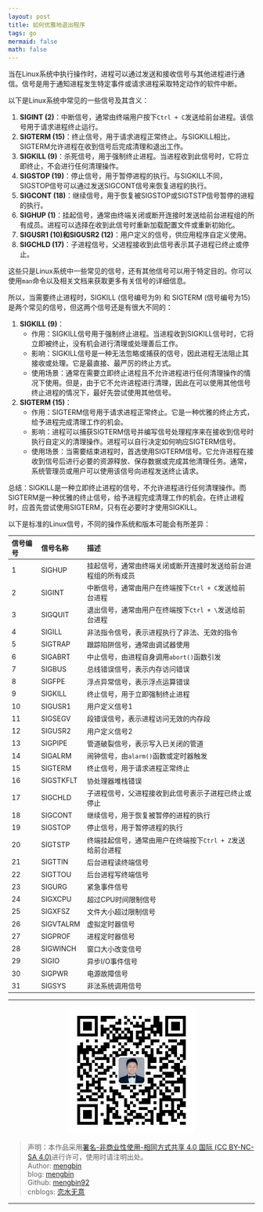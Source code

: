 ```yaml
---
layout: post
title: 如何优雅地退出程序 
tags: go
mermaid: false
math: false
---  
```


当在Linux系统中执行操作时，进程可以通过发送和接收信号与其他进程进行通信。信号是用于通知进程发生特定事件或请求进程采取特定动作的软件中断。  

以下是Linux系统中常见的一些信号及其含义：  

1. **SIGINT (2)**：中断信号，通常由终端用户按下`Ctrl + C`发送给前台进程。该信号用于请求进程终止运行。  
2. **SIGTERM (15)**：终止信号，用于请求进程正常终止。与SIGKILL相比，SIGTERM允许进程在收到信号后完成清理和退出工作。
3. **SIGKILL (9)**：杀死信号，用于强制终止进程。当进程收到此信号时，它将立即终止，不会进行任何清理操作。  
4. **SIGSTOP (19)**：停止信号，用于暂停进程的执行。与SIGKILL不同，SIGSTOP信号可以通过发送SIGCONT信号来恢复进程的执行。  
5. **SIGCONT (18)**：继续信号，用于恢复被SIGSTOP或SIGTSTP信号暂停的进程的执行。  
6. **SIGHUP (1)**：挂起信号，通常由终端关闭或断开连接时发送给前台进程组的所有成员。进程可以选择在收到此信号时重新加载配置文件或重新初始化。  
7. **SIGUSR1 (10)和SIGUSR2 (12)**：用户定义的信号，供应用程序自定义使用。  
8. **SIGCHLD (17)**：子进程信号，父进程接收到此信号表示其子进程已终止或停止。

这些只是Linux系统中一些常见的信号，还有其他信号可以用于特定目的。你可以使用`man`命令以及相关文档来获取更多有关信号的详细信息。  

所以，当需要终止进程时，SIGKILL (信号编号为9) 和 SIGTERM (信号编号为15) 是两个常见的信号，但这两个信号还是有很大不同的：    

1. **SIGKILL (9)**：
   - 作用：SIGKILL信号用于强制终止进程。当进程收到SIGKILL信号时，它将立即被终止，没有机会进行清理或处理善后工作。
   - 影响：SIGKILL信号是一种无法忽略或捕获的信号，因此进程无法阻止其接收或处理。它是最直接、最严厉的终止方式。
   - 使用场景：通常在需要立即终止进程且不允许进程进行任何清理操作的情况下使用。但是，由于它不允许进程进行清理，因此在可以使用其他信号终止进程的情况下，最好先尝试使用其他信号。
2. **SIGTERM (15)**：
   - 作用：SIGTERM信号用于请求进程正常终止。它是一种优雅的终止方式，给予进程完成清理工作的机会。
   - 影响：进程可以捕获SIGTERM信号并编写信号处理程序来在接收到信号时执行自定义的清理操作。进程可以自行决定如何响应SIGTERM信号。
   - 使用场景：当需要结束进程时，首选使用SIGTERM信号。它允许进程在接收到信号后进行必要的资源释放、保存数据或完成其他清理任务。通常，系统管理员或用户可以使用该信号向进程发送终止请求。

总结：SIGKILL是一种立即终止进程的信号，不允许进程进行任何清理操作。而SIGTERM是一种优雅的终止信号，给予进程完成清理工作的机会。在终止进程时，应首先尝试使用SIGTERM，只有在必要时才使用SIGKILL。  

以下是标准的Linux信号，不同的操作系统和版本可能会有所差异：  

| 信号编号 | 信号名称  | 描述                                                           |
| :------- | :-------- | :------------------------------------------------------------- |
| 1        | SIGHUP    | 挂起信号，通常由终端关闭或断开连接时发送给前台进程组的所有成员 |
| 2        | SIGINT    | 中断信号，通常由用户在终端按下`Ctrl + C`发送给前台进程         |
| 3        | SIGQUIT   | 退出信号，通常由用户在终端按下`Ctrl + \`发送给前台进程         |
| 4        | SIGILL    | 非法指令信号，表示进程执行了非法、无效的指令                   |
| 5        | SIGTRAP   | 跟踪陷阱信号，通常由调试器使用                                 |
| 6        | SIGABRT   | 中止信号，由进程自身调用`abort()`函数引发                      |
| 7        | SIGBUS    | 总线错误信号，表示内存访问错误                                 |
| 8        | SIGFPE    | 浮点异常信号，表示浮点运算错误                                 |
| 9        | SIGKILL   | 终止信号，用于立即强制终止进程                                 |
| 10       | SIGUSR1   | 用户定义信号1                                                  |
| 11       | SIGSEGV   | 段错误信号，表示进程访问无效的内存段                           |
| 12       | SIGUSR2   | 用户定义信号2                                                  |
| 13       | SIGPIPE   | 管道破裂信号，表示写入已关闭的管道                             |
| 14       | SIGALRM   | 闹钟信号，由`alarm()`函数或定时器触发                          |
| 15       | SIGTERM   | 终止信号，用于请求进程正常终止                                 |
| 16       | SIGSTKFLT | 协处理器堆栈错误                                               |
| 17       | SIGCHLD   | 子进程信号，父进程接收到此信号表示子进程已终止或停止           |
| 18       | SIGCONT   | 继续信号，用于恢复被暂停的进程的执行                           |
| 19       | SIGSTOP   | 停止信号，用于暂停进程的执行                                   |
| 20       | SIGTSTP   | 终端挂起信号，通常由用户在终端按下`Ctrl + Z`发送给前台进程     |
| 21       | SIGTTIN   | 后台进程读终端信号                                             |
| 22       | SIGTTOU   | 后台进程写终端信号                                             |
| 23       | SIGURG    | 紧急事件信号                                                   |
| 24       | SIGXCPU   | 超过CPU时间限制信号                                            |
| 25       | SIGXFSZ   | 文件大小超过限制信号                                           |
| 26       | SIGVTALRM | 虚拟定时器信号                                                 |
| 27       | SIGPROF   | 进程定时器信号                                                 |
| 28       | SIGWINCH  | 窗口大小改变信号                                               |
| 29       | SIGIO     | 异步I/O事件信号                                                |
| 30       | SIGPWR    | 电源故障信号                                                   |
| 31       | SIGSYS    | 非法系统调用信号                                               |

---

<div align="center">
  <img src="../img/qrcode_wechat.jpg" alt="孟斯特">
</div>

> 声明：本作品采用[署名-非商业性使用-相同方式共享 4.0 国际 (CC BY-NC-SA 4.0)](https://creativecommons.org/licenses/by-nc-sa/4.0/deed.zh)进行许可，使用时请注明出处。  
> Author: [mengbin](mengbin1992@outlook.com)  
> blog: [mengbin](https://mengbin.top)  
> Github: [mengbin92](https://mengbin92.github.io/)  
> cnblogs: [恋水无意](https://www.cnblogs.com/lianshuiwuyi/)  

---
